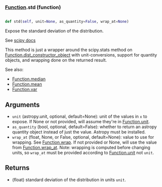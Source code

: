 ### [Function](Function.md).std (function)


```py

def std(self, unit=None, as_quantity=False, wrap_at=None)

```



Expose the standard deviation of the distribution.

See [scipy docs](https://docs.scipy.org/doc/scipy/reference/generated/scipy.stats.rv_continuous.std.html)

This method is just a wrapper around the scipy.stats method on
[Function.dist_constructor_object](Function.dist_constructor_object.md) with unit-conversions, support for
quantity objects, and wrapping done on the returned result.

See also:

* [Function.median](Function.median.md)
* [Function.mean](Function.mean.md)
* [Function.var](Function.var.md)

Arguments
----------
* `unit` (astropy.unit, optional, default=None): unit of the values
    in `x` to expose.  If None or not provided, will assume they're in
    [Function.unit](Function.unit.md).
* `as_quantity` (bool, optional, default=False): whether to return an
    astropy quantity object instead of just the value.  Astropy must
    be installed.
* `wrap_at` (float, None, or False, optional, default=None): value to
    use for wrapping.  See [Function.wrap](Function.wrap.md).  If not provided or None,
    will use the value from [Function.wrap_at](Function.wrap_at.md).  Note: wrapping is
    computed before changing units, so `wrap_at` must be provided
    according to [Function.unit](Function.unit.md) not `unit`.

Returns
---------
* (float) standard deviation of the distribution in units `unit`.

